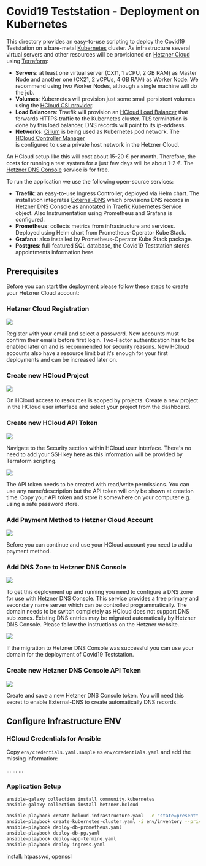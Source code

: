 # Covid19 Teststation - Deployment on Kubernetes

This directory provides an easy-to-use scripting to deploy the Covid19 Teststation on a bare-metal [Kubernetes](https://kubernetes.io) cluster.
As infrastructure several virtual servers and other resources will be provisioned on [Hetzner Cloud](https://www.hetzner.com/de/cloud) using [Terraform](https://www.terraform.io):

- **Servers**: at least one virtual server (CX11, 1 vCPU, 2 GB RAM) as Master Node and another one (CX21, 2 vCPUs, 4 GB RAM) as Worker Node.
  We recommend using two Worker Nodes, although a single machine will do the job.
- **Volumes**: Kubernetes will provision just some small persistent volumes using the [HCloud CSI provider](https://github.com/hetznercloud/csi-driver). 
- **Load Balancers**: Traefik will provision an [HCloud Load Balancer](https://github.com/hetznercloud/hcloud-cloud-controller-manager/blob/master/docs/load_balancers.md)
  that forwards HTTPS traffic to the Kubernetes cluster. TLS termination is done by this load balancer, DNS records will point to its ip-address.
- **Networks**: [Cilium](https://cilium.io) is being used as Kubernetes pod network. The [HCloud Controller Manager](https://github.com/hetznercloud/hcloud-cloud-controller-manager/blob/master/docs/deploy_with_networks.md)   
  is configured to use a private host network in the Hetzner Cloud.
  
An HCloud setup like this will cost about 15-20 € per month. Therefore, the costs for running a test system for a just few days will be about 1-2 €.
The [Hetzner DNS Console](https://dns.hetzner.com) service is for free.

To run the application we use the following open-source services:

- **Traefik**: an easy-to-use Ingress Controller, deployed via Helm chart. The installation integrates [External-DNS](https://github.com/kubernetes-sigs/external-dns)
  which provisions DNS records in Hetzner DNS Console as annotated in Traefik Kubernetes Service object. Also Instrumentation using Prometheus and Grafana is configured.
- **Prometheus**: collects metrics from infrastructure and services. Deployed using Helm chart from Prometheus-Operator Kube Stack.
- **Grafana**: also installed by Prometheus-Operator Kube Stack package.
- **Postgres**: full-featured SQL database, the Covid19 Teststation stores appointments information here.

## Prerequisites

Before you can start the deployment please follow these steps to create your Hetzner Cloud account:

### Hetzner Cloud Registration

![](img/01-hcloud-registration.png)

Register with your email and select a password. New accounts must confirm their emails before first login.
Two-Factor authentication has to be enabled later on and is recommended for security reasons.
New HCloud accounts also have a resource limit but it's enough for your first deployments and can be increased later on.

### Create new HCloud Project

![](img/02-hcloud-add-project.png)

On HCloud access to resources is scoped by projects. Create a new project in the HCloud user interface and select your project from the dashboard.

### Create new HCloud API Token

![](img/03-hcloud-api-tokens.png)

Navigate to the Security section within HCloud user interface. There's no need to add your SSH key here as this information will be provided by Terraform scripting.

![](img/04-hcloud-generate-token.png)

The API token needs to be created with read/write permissions. You can use any name/description but the API token will only be shown at creation time.
Copy your API token and store it somewhere on your computer e.g. using a safe password store.

### Add Payment Method to Hetzner Cloud Account

![](img/05-hcloud-add-payment.png)

Before you can continue and use your HCloud account you need to add a payment method.

### Add DNS Zone to Hetzner DNS Console

![](img/06-dns-console-add-zone.png)

To get this deployment up and running you need to configure a DNS zone for use with Hetzner DNS Console. This service provides a free
primary and secondary name server which can be controlled programmatically. The domain needs to be switch completely as HCloud does not support DNS sub zones.
Existing DNS entries may be migrated automatically by Hetzner DNS Console. Please follow the instructions on the Hetzner website.

![](img/07-dns-console.png)

If the migration to Hetzner DNS Console was successful you can use your domain for the deployment of Covid19 Teststation.

### Create new Hetzner DNS Console API Token

![](img/08-dns-console-generate-token.png)

Create and save a new Hetzner DNS Console token. You will need this secret to enable External-DNS to create automatically DNS records.

## Configure Infrastructure ENV

### HCloud Credentials for Ansible

Copy `env/credentials.yaml.sample` as `env/credentials.yaml` and add the missing information:

...
...
...

### Application Setup


```bash
ansible-galaxy collection install community.kubernetes
ansible-galaxy collection install hetzner.hcloud

ansible-playbook create-hcloud-infrastructure.yaml  -e "state=present"
ansible-playbook create-kubernetes-cluster.yaml -i env/inventory --private-key ~/.ssh/talexdev_rsa
ansible-playbook deploy-db-prometheus.yaml
ansible-playbook deploy-db-pg.yaml
ansible-playbook deploy-app-termine.yaml
ansible-playbook deploy-ingress.yaml
```

install: htpasswd, openssl
